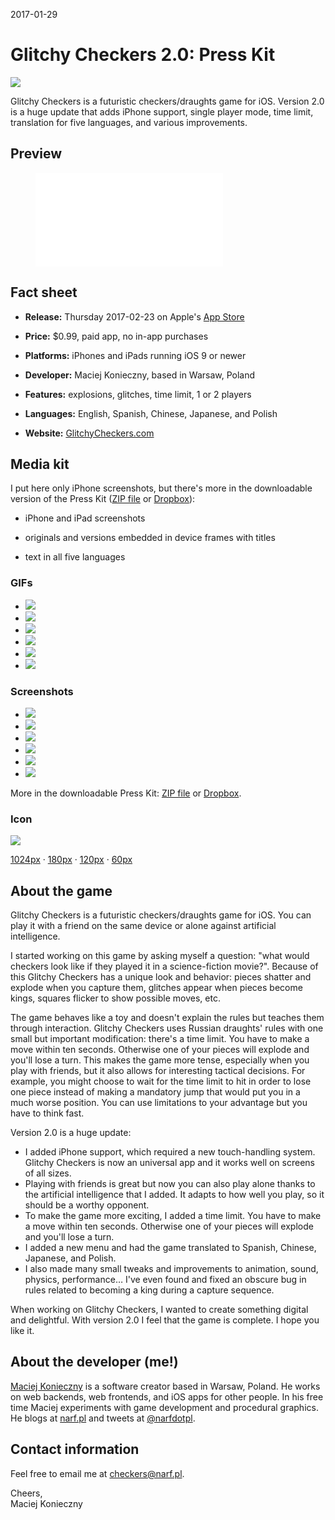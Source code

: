2017-01-29

Glitchy Checkers 2.0: Press Kit
===============================


![](cover.jpg)

Glitchy Checkers is a futuristic checkers/<wbr/>draughts game for
iOS.  Version 2.0 is a huge update that adds iPhone support, single
player mode, time limit, translation for five languages, and various
improvements.


Preview
-------

<figure>
    <div class="video-wrapper">
        <iframe src="//www.youtube.com/embed/4zVyG373sNo" frameborder="0" allowfullscreen></iframe>
    </div>
</figure>


Fact sheet
----------

- **Release:** Thursday 2017-02-23 on Apple's [App Store][]
- **Price:** $0.99, paid app, no in-app purchases
- **Platforms:** iPhones and iPads running iOS 9 or newer
- **Developer:** Maciej Konieczny, based in Warsaw, Poland
- **Features:** explosions, glitches, time limit, 1 or 2 players
- **Languages:** English, Spanish, Chinese, Japanese, and Polish
- **Website:** [GlitchyCheckers.com][website]

  [App Store]: https://itunes.apple.com/app/id1065259591
  [website]: http://GlitchyCheckers.com/


Media kit
---------

I put here only iPhone screenshots, but there's more in the downloadable
version of the Press Kit ([ZIP file][zip] or [Dropbox][]):

- iPhone and iPad screenshots
- originals and versions embedded in device frames with titles
- text in all five languages

  [zip]: glitchy-checkers-presskit.zip
  [Dropbox]: https://www.dropbox.com/sh/20ln01p6y7dbxx5/AAD3sP-3gH0LpE_KDp5V2wWca?dl=0


### GIFs

- ![](gifs/1-start.gif)
- ![](gifs/2-first-moves.gif)
- ![](gifs/3-capture-sequence.gif)
- ![](gifs/4-crowning.gif)
- ![](gifs/5-time-limit.gif)
- ![](gifs/6-light-wins.gif)


### Screenshots

- ![](screenshots/1-idle.png)
- ![](screenshots/2-explosions.png)
- ![](screenshots/end-game.png)
- ![](screenshots/3-glitches.png)
- ![](screenshots/4-time-limit.png)
- ![](screenshots/5-players.en.png)

More in the downloadable Press Kit: [ZIP file][zip] or [Dropbox][].


### Icon

[![](icon/icon-180.png)](icon/icon-1024.png)

<p class="centered">
    <a href="icon/icon-1024.png">1024px</a> &middot
    <a href="icon/icon-180.png">180px</a> &middot
    <a href="icon/icon-120.png">120px</a> &middot
    <a href="icon/icon-60.png">60px</a>
</p>


About the game
--------------

Glitchy Checkers is a futuristic checkers/draughts game for iOS. You can play it with a friend on the same device or alone against artificial intelligence.

I started working on this game by asking myself a question: "what would checkers look like if they played it in a science-fiction movie?". Because of this Glitchy Checkers has a unique look and behavior: pieces shatter and explode when you capture them, glitches appear when pieces become kings, squares flicker to show possible moves, etc.

The game behaves like a toy and doesn't explain the rules but teaches them through interaction. Glitchy Checkers uses Russian draughts' rules with one small but important modification: there's a time limit. You have to make a move within ten seconds. Otherwise one of your pieces will explode and you'll lose a turn. This makes the game more tense, especially when you play with friends, but it also allows for interesting tactical decisions. For example, you might choose to wait for the time limit to hit in order to lose one piece instead of making a mandatory jump that would put you in a much worse position. You can use limitations to your advantage but you have to think fast.

Version 2.0 is a huge update:

- I added iPhone support, which required a new touch-handling system. Glitchy Checkers is now an universal app and it works well on screens of all sizes.
- Playing with friends is great but now you can also play alone thanks to the artificial intelligence that I added. It adapts to how well you play, so it should be a worthy opponent.
- To make the game more exciting, I added a time limit. You have to make a move within ten seconds. Otherwise one of your pieces will explode and you'll lose a turn.
- I added a new menu and had the game translated to Spanish, Chinese, Japanese, and Polish.
- I also made many small tweaks and improvements to animation, sound, physics, performance… I've even found and fixed an obscure bug in rules related to becoming a king during a capture sequence.

When working on Glitchy Checkers, I wanted to create something digital and delightful. With version 2.0 I feel that the game is complete. I hope you like it.


About the developer (me!)
-------------------

[Maciej Konieczny][narf] is a software creator based in Warsaw,
Poland.  He works on web backends, web frontends, and iOS apps for other
people.  In his free time Maciej experiments with game development
and procedural graphics.  He blogs at [narf.pl][narf] and tweets at
[@narfdotpl](http://twitter.com/narfdotpl).

  [narf]: http://narf.pl/


Contact information
-------------------

Feel free to email me at <checkers@narf.pl>.

Cheers,<br/>
Maciej Konieczny
